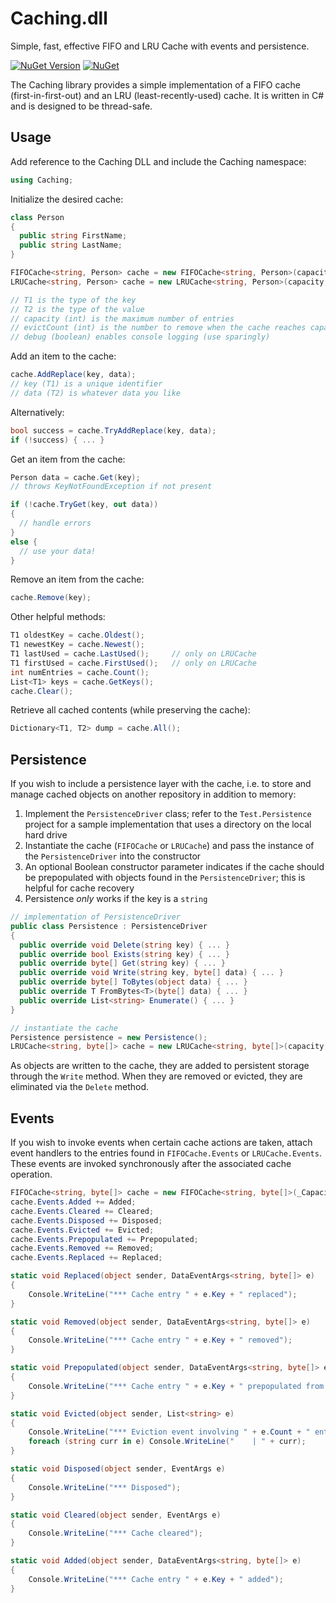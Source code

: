 # Caching.dll

Simple, fast, effective FIFO and LRU Cache with events and persistence.

 [![NuGet Version](https://img.shields.io/nuget/v/Caching.dll.svg?style=flat)](https://www.nuget.org/packages/Caching.dll/) [![NuGet](https://img.shields.io/nuget/dt/Caching.dll.svg)](https://www.nuget.org/packages/Caching.dll) 

The Caching library provides a simple implementation of a FIFO cache (first-in-first-out) and an LRU (least-recently-used) cache.  It is written in C# and is designed to be thread-safe.
 
## Usage

Add reference to the Caching DLL and include the Caching namespace:
```csharp
using Caching;
```

Initialize the desired cache:
```csharp
class Person
{
  public string FirstName;
  public string LastName;
}

FIFOCache<string, Person> cache = new FIFOCache<string, Person>(capacity, evictCount);
LRUCache<string, Person> cache = new LRUCache<string, Person>(capacity, evictCount) 

// T1 is the type of the key
// T2 is the type of the value
// capacity (int) is the maximum number of entries
// evictCount (int) is the number to remove when the cache reaches capacity
// debug (boolean) enables console logging (use sparingly)
```

Add an item to the cache:
```csharp
cache.AddReplace(key, data);
// key (T1) is a unique identifier
// data (T2) is whatever data you like
```

Alternatively:
```csharp
bool success = cache.TryAddReplace(key, data);
if (!success) { ... }
```

Get an item from the cache:
```csharp
Person data = cache.Get(key);
// throws KeyNotFoundException if not present

if (!cache.TryGet(key, out data)) 
{ 
  // handle errors 
}
else { 
  // use your data! 
}
```

Remove an item from the cache:
```csharp
cache.Remove(key);
```

Other helpful methods:
```csharp
T1 oldestKey = cache.Oldest();
T1 newestKey = cache.Newest();
T1 lastUsed = cache.LastUsed();  	// only on LRUCache
T1 firstUsed = cache.FirstUsed();   // only on LRUCache
int numEntries = cache.Count();
List<T1> keys = cache.GetKeys();
cache.Clear();
```

Retrieve all cached contents (while preserving the cache):
```csharp
Dictionary<T1, T2> dump = cache.All();
```

## Persistence

If you wish to include a persistence layer with the cache, i.e. to store and manage cached objects on another repository in addition to memory:

1) Implement the ```PersistenceDriver``` class; refer to the ```Test.Persistence``` project for a sample implementation that uses a directory on the local hard drive
2) Instantiate the cache (```FIFOCache``` or ```LRUCache```) and pass the instance of the ```PersistenceDriver``` into the constructor
3) An optional Boolean constructor parameter indicates if the cache should be prepopulated with objects found in the ```PersistenceDriver```; this is helpful for cache recovery
4) Persistence *only* works if the key is a ```string```

```csharp
// implementation of PersistenceDriver
public class Persistence : PersistenceDriver
{
  public override void Delete(string key) { ... }
  public override bool Exists(string key) { ... }
  public override byte[] Get(string key) { ... }
  public override void Write(string key, byte[] data) { ... }
  public override byte[] ToBytes(object data) { ... }
  public override T FromBytes<T>(byte[] data) { ... }
  public override List<string> Enumerate() { ... }
}

// instantiate the cache
Persistence persistence = new Persistence();
LRUCache<string, byte[]> cache = new LRUCache<string, byte[]>(capacity, evictCount, persistence);
```

As objects are written to the cache, they are added to persistent storage through the ```Write``` method.  When they are removed or evicted, they are eliminated via the ```Delete``` method.

## Events

If you wish to invoke events when certain cache actions are taken, attach event handlers to the entries found in ```FIFOCache.Events``` or ```LRUCache.Events```.  These events are invoked synchronously after the associated cache operation.

```csharp
FIFOCache<string, byte[]> cache = new FIFOCache<string, byte[]>(_Capacity, _EvictCount);
cache.Events.Added += Added;
cache.Events.Cleared += Cleared;
cache.Events.Disposed += Disposed;
cache.Events.Evicted += Evicted;
cache.Events.Prepopulated += Prepopulated;
cache.Events.Removed += Removed;
cache.Events.Replaced += Replaced;

static void Replaced(object sender, DataEventArgs<string, byte[]> e)
{
    Console.WriteLine("*** Cache entry " + e.Key + " replaced");
}

static void Removed(object sender, DataEventArgs<string, byte[]> e)
{
    Console.WriteLine("*** Cache entry " + e.Key + " removed");
}

static void Prepopulated(object sender, DataEventArgs<string, byte[]> e)
{
    Console.WriteLine("*** Cache entry " + e.Key + " prepopulated from persistent storage");
}

static void Evicted(object sender, List<string> e)
{
    Console.WriteLine("*** Eviction event involving " + e.Count + " entries");
    foreach (string curr in e) Console.WriteLine("    | " + curr);
}

static void Disposed(object sender, EventArgs e)
{
    Console.WriteLine("*** Disposed");
}

static void Cleared(object sender, EventArgs e)
{
    Console.WriteLine("*** Cache cleared");
}

static void Added(object sender, DataEventArgs<string, byte[]> e)
{
    Console.WriteLine("*** Cache entry " + e.Key + " added");
}
```